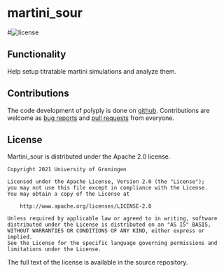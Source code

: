 # martini_sour

#![license](https://img.shields.io/github/license/marrink-lab/polyply_1.0)

## Functionality
Help setup titratable martini simulations and analyze them.

## Contributions
The code development of polyply is done 
on [github]. Contributions are welcome as [bug reports] and [pull requests] from everyone.

## License

Martini_sour is distributed under the Apache 2.0 license.

    Copyright 2021 University of Groningen

	Licensed under the Apache License, Version 2.0 (the "License");
	you may not use this file except in compliance with the License.
	You may obtain a copy of the License at

		http://www.apache.org/licenses/LICENSE-2.0

	Unless required by applicable law or agreed to in writing, software
	distributed under the License is distributed on an "AS IS" BASIS,
	WITHOUT WARRANTIES OR CONDITIONS OF ANY KIND, either express or implied.
	See the License for the specific language governing permissions and
	limitations under the License.

The full text of the license is available in the source repository.

[github]: https://github.com/marrink-lab/martini_sour
[bug reports]: https://github.com/marrink-lab/martini_sour/issues
[pull requests]: https://github.com/marrink-lab/martini_sour/pulls
[pipdoc]: https://packaging.python.org/tutorials/installing-packages/#installing-packages
